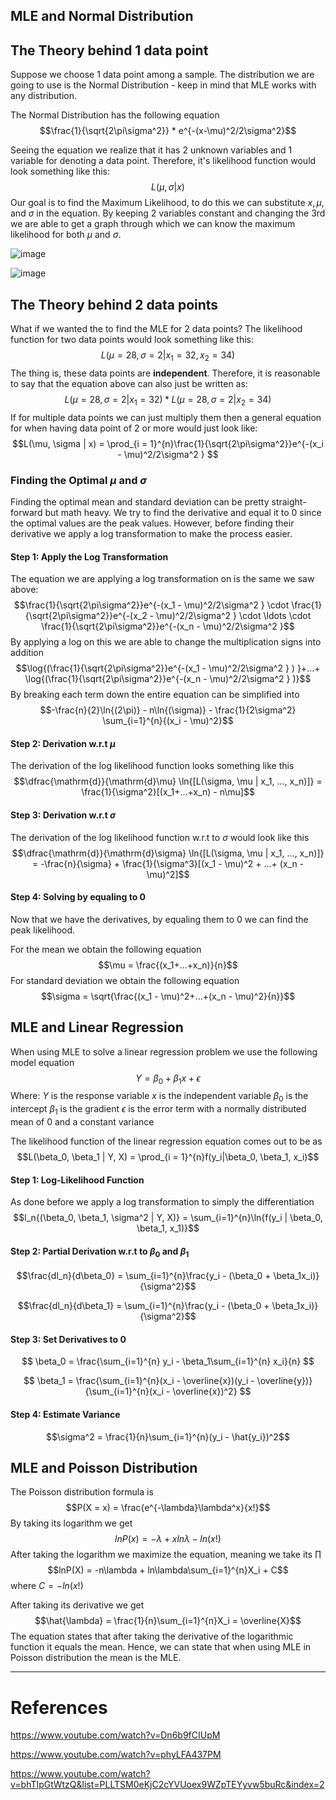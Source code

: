 ## MLE and Normal Distribution 

## The Theory behind 1 data point 

Suppose we choose 1 data point among a sample. The distribution we are going to use is the Normal Distribution - keep in mind that MLE works with any distribution. 

The Normal Distribution has the following equation 
$$\frac{1}{\sqrt{2\pi\sigma^2}} * e^{-(x-\mu)^2/2\sigma^2}$$

Seeing the equation we realize that it has 2 unknown variables and 1 variable for denoting a data point. Therefore, it's likelihood function would look something like this: 
$$L(\mu, \sigma | x)$$
Our goal is to find the Maximum Likelihood, to do this we can substitute $x, \mu,$ and $\sigma$ in the equation. By keeping 2 variables constant and changing the 3rd we are able to get a graph through which we can know the maximum likelihood for both $\mu$ and $\sigma$. 

![image](https://github.com/vijdaancoding/statistical-machine-learning/assets/131896316/fb5ea852-504e-4362-9437-16263aa35b94)


![image](https://github.com/vijdaancoding/statistical-machine-learning/assets/131896316/5b25e829-ecc5-499d-881d-bd483a6c7c49)


## The Theory behind 2 data points 

What if we wanted the to find the MLE for 2 data points? The likelihood function for two data points would look something like this: 
$$L(\mu = 28, \sigma = 2 | x_1 = 32, x_2 = 34)$$
The thing is, these data points are **independent**. Therefore, it is reasonable to say that the equation above can also just be written as: 
$$L(\mu = 28, \sigma = 2 | x_1 = 32) * L(\mu = 28, \sigma = 2 | x_2 = 34)$$
If for multiple data points we can just multiply them then a general equation for when having data point of 2 or more would just look like: 
$$L(\mu, \sigma | x) = \prod_{i = 1}^{n}\frac{1}{\sqrt{2\pi\sigma^2}}e^{-(x_i - \mu)^2/2\sigma^2 } $$
### Finding the Optimal $\mu$ and $\sigma$

Finding the optimal mean and standard deviation can be pretty straight-forward but math heavy. We try to find the derivative and equal it to 0 since the optimal values are the peak values. However, before finding their derivative we apply a log transformation to make the process easier. 

#### Step 1: Apply the Log Transformation 

The equation we are applying a log transformation on is the same we saw above: 
$$\frac{1}{\sqrt{2\pi\sigma^2}}e^{-(x_1 - \mu)^2/2\sigma^2 } \cdot \frac{1}{\sqrt{2\pi\sigma^2}}e^{-(x_2 - \mu)^2/2\sigma^2 } \cdot \ldots \cdot \frac{1}{\sqrt{2\pi\sigma^2}}e^{-(x_n - \mu)^2/2\sigma^2 }$$
By applying a log on this we are able to change the multiplication signs into addition
$$\log{(\frac{1}{\sqrt{2\pi\sigma^2}}e^{-(x_1 - \mu)^2/2\sigma^2 } )  }+...+ \log{(\frac{1}{\sqrt{2\pi\sigma^2}}e^{-(x_n - \mu)^2/2\sigma^2 } )}$$
By breaking each term down the entire equation can be simplified into 
$$-\frac{n}{2}\ln{(2\pi)} - n\ln{(\sigma)} - \frac{1}{2\sigma^2} \sum_{i=1}^{n}{(x_i - \mu)^2}$$
#### Step 2: Derivation w.r.t $\mu$

The derivation of the log likelihood function looks something like this 
$$\dfrac{\mathrm{d}}{\mathrm{d}\mu} \ln{[L(\sigma, \mu | x_1, ..., x_n)]} = \frac{1}{\sigma^2}[(x_1+...+x_n) - n\mu]$$
#### Step 3: Derivation w.r.t $\sigma$

The derivation of the log likelihood function w.r.t to $\sigma$ would look like this 
$$\dfrac{\mathrm{d}}{\mathrm{d}\sigma} \ln{[L(\sigma, \mu | x_1, ..., x_n)]} = -\frac{n}{\sigma} + \frac{1}{\sigma^3}[(x_1 - \mu)^2 + ...+ (x_n - \mu)^2]$$
#### Step 4: Solving by equaling to 0

Now that we have the derivatives, by equaling them to 0 we can find the peak likelihood. 

For the mean we obtain the following equation
$$\mu = \frac{(x_1+...+x_n)}{n}$$
For standard deviation we obtain the following equation 
$$\sigma = \sqrt{\frac{(x_1 - \mu)^2+...+(x_n - \mu)^2}{n}}$$

## MLE and Linear Regression 

When using MLE to solve a linear regression problem we use the following model equation 
$$Y = \beta_0 + \beta_1x + \epsilon$$
Where: 
$Y$ is the response variable 
$x$ is the independent variable 
$\beta_0$ is the intercept 
$\beta_1$ is the gradient 
$\epsilon$ is the error term with a normally distributed mean of 0 and a constant variance 

The likelihood function of the linear regression equation comes out to be as 
$$L(\beta_0, \beta_1 | Y, X) = \prod_{i = 1}^{n}f(y_i|\beta_0, \beta_1, x_i)$$
#### Step 1: Log-Likelihood Function 

As done before we apply a log transformation to simply the differentiation 
$$l_n{(\beta_0, \beta_1, \sigma^2 | Y, X)} = \sum_{i=1}^{n}\ln{f(y_i | \beta_0, \beta_1, x_1)}$$
#### Step 2: Partial Derivation w.r.t to $\beta_0$ and $\beta_1$
$$\frac{dl_n}{d\beta_0} = \sum_{i=1}^{n}\frac{y_i - (\beta_0 + \beta_1x_i)}{\sigma^2}$$

$$\frac{dl_n}{d\beta_1} = \sum_{i=1}^{n}\frac{y_i - (\beta_0 + \beta_1x_i)}{\sigma^2}$$
#### Step 3: Set Derivatives to 0

$$
\beta_0 = \frac{\sum_{i=1}^{n} y_i - \beta_1\sum_{i=1}^{n} x_i}{n}
$$

$$
\beta_1 = \frac{\sum_{i=1}^{n}(x_i - \overline{x})(y_i - \overline{y})}{\sum_{i=1}^{n}(x_i - \overline{x})^2}
$$


#### Step 4: Estimate Variance 
$$\sigma^2 = \frac{1}{n}\sum_{i=1}^{n}(y_i - \hat{y_i})^2$$

## MLE and Poisson Distribution 

The Poisson distribution formula is 
$$P(X = x) = \frac{e^{-\lambda}\lambda^x}{x!}$$
By taking its logarithm we get 
$$ln{P(x)} = -\lambda + x ln\lambda - ln(x!)$$
After taking the logarithm we maximize the equation, meaning we take its $\prod$ 
$$lnP(X) = -n\lambda + ln\lambda\sum_{i=1}^{n}X_i + C$$
where $C = -ln(x!)$

After taking its derivative we get
$$\hat{\lambda} = \frac{1}{n}\sum_{i=1}^{n}X_i = \overline{X}$$
The equation states that after taking the derivative of the logarithmic function it equals the mean. Hence, we can state that when using MLE in Poisson distribution the mean is the MLE. 

-- -- 
# References 

https://www.youtube.com/watch?v=Dn6b9fCIUpM

https://www.youtube.com/watch?v=phyLFA437PM

https://www.youtube.com/watch?v=bhTIpGtWtzQ&list=PLLTSM0eKjC2cYVUoex9WZpTEYyvw5buRc&index=2


